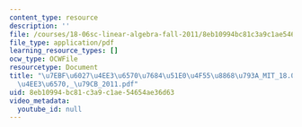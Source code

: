 ```yaml
---
content_type: resource
description: ''
file: /courses/18-06sc-linear-algebra-fall-2011/8eb10994bc81c3a9c1ae54654ae36d63_7ebf60274ee36570768451e04f558868793a_MIT_18.06SC_7ebf60274ee36570-_79cb_2011.pdf
file_type: application/pdf
learning_resource_types: []
ocw_type: OCWFile
resourcetype: Document
title: "\u7EBF\u6027\u4EE3\u6570\u7684\u51E0\u4F55\u8868\u793A_MIT_18.06SC_\u7EBF\u6027\
  \u4EE3\u6570,_\u79CB_2011.pdf"
uid: 8eb10994-bc81-c3a9-c1ae-54654ae36d63
video_metadata:
  youtube_id: null
---
```

